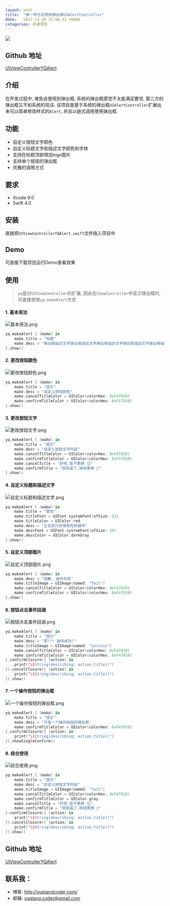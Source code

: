 ```yaml
---
layout: post
title:  "换一种方式使用弹出框UIAlertController"
date:   2017-11-20 15:06:31 +0800
categories: 开源项目
---
```

![](http://upload-images.jianshu.io/upload_images/3538284-f7aed0581977e9ae.jpg?imageMogr2/auto-orient/strip%7CimageView2/2/w/1240)

## Github 地址
[UIViewControllerYQAlert](https://github.com/YQqiang/UIViewControllerYQAlert)
## 介绍
在开发过程中, 难免会使用到弹出框; 系统的弹出框感觉不太能满足要求, 第三方的弹出框又不如系统的简洁.
该项目是基于系统的弹出框`UIAlertController`扩展出来可以简单修改样式的`Alert`, 并且以链式调用使用弹出框.

## 功能
- 自定义按钮文字颜色
- 自定义标题文字和描述文字颜色和字体
- 支持在标题顶部增加logo图片
- 支持单个按钮的弹出框
- 优雅的调用方式

## 要求
- Xcode 9.0
- Swift 4.0

## 安装
直接把`UIViewControllerYQAlert.swift`文件拖入项目中

## Demo
可直接下载项目运行Demo查看效果

## 使用
> `yq`是对`UIViewController`的扩展, 因此在`ViewController`中显示弹出框时,可直接使用`yq.makeAlert`方式

#### 1. 基本用法

![基本用法.png](http://upload-images.jianshu.io/upload_images/3538284-befef13d4b3cac7c.png?imageMogr2/auto-orient/strip%7CimageView2/2/w/320)

```Swift
yq.makeAlert { (make) in
    make.title = "标题"
    make.desc = "弹出框描述文字弹出框描述文字弹出框描述文字弹出框描述文字弹出框描述文字"
}.show()
```

#### 2. 更改按钮颜色

![更改按钮颜色.png](http://upload-images.jianshu.io/upload_images/3538284-dd1fd44eb4d2ec4e.png?imageMogr2/auto-orient/strip%7CimageView2/2/w/320)

```swift
yq.makeAlert { (make) in
    make.title = "提示"
    make.desc = "自定义按钮颜色"
    make.cancelTitleColor = UIColor(colorHex: 0xF47920)
    make.confirmTitleColor = UIColor(colorHex: 0xF47920)
}.show()
```

#### 3. 更改按钮文字

![更改按钮文字.png](http://upload-images.jianshu.io/upload_images/3538284-910a93c955856824.png?imageMogr2/auto-orient/strip%7CimageView2/2/w/320)

```swift
yq.makeAlert { (make) in
	make.title = "提示"
	make.desc = "自定义按钮文字内容"
	make.cancelTitleColor = UIColor(colorHex: 0xF47920)
	make.confirmTitleColor = UIColor(colorHex: 0xF47920)
	make.cancelTitle = "好吧,暂不更换 😌"
	make.confirmTitle = "我知道了,继续更换 🤣"
}.show()
```

#### 4. 自定义标题和描述文字

![自定义标题和描述文字.png](http://upload-images.jianshu.io/upload_images/3538284-610620b9a1210e90.png?imageMogr2/auto-orient/strip%7CimageView2/2/w/320)

```swift
yq.makeAlert { (make) in
    make.title = "警告"
    make.titleFont = UIFont.systemFont(ofSize: 22)
    make.titleColor = UIColor.red
    make.desc = "正在执行非常危险的操作"
    make.descFont = UIFont.systemFont(ofSize: 18)
    make.descColor = UIColor.darkGray
}.show()
```

#### 5. 自定义顶部图片

![自定义顶部图片.png](http://upload-images.jianshu.io/upload_images/3538284-079c1fe6f235e0a2.png?imageMogr2/auto-orient/strip%7CimageView2/2/w/320)

```swift
yq.makeAlert { (make) in
    make.desc = "抱歉, 操作失败"
    make.titleImage = UIImage(named: "fail")
    make.cancelTitleColor = UIColor(colorHex: 0xF47920)
    make.confirmTitleColor = UIColor(colorHex: 0xF47920)
}.show()
```

#### 6. 按钮点击事件回调

![按钮点击事件回调.png](http://upload-images.jianshu.io/upload_images/3538284-93c99f3e7344c771.png?imageMogr2/auto-orient/strip%7CimageView2/2/w/320)

```swift
yq.makeAlert { (make) in
    make.title = "提示"
    make.desc = "耶!!! 操作成功!"
    make.titleImage = UIImage(named: "success")
    make.cancelTitleColor = UIColor(colorHex: 0xF47920)
    make.confirmTitleColor = UIColor(colorHex: 0xF47920)
}.confirmClosure({ (action) in
    print("\(String(describing: action.title))")
}).cancelClosure({ (action) in
    print("\(String(describing: action.title))")
}).show()
```

#### 7. 一个操作按钮的弹出框

![一个操作按钮的弹出框.png](http://upload-images.jianshu.io/upload_images/3538284-f467529f91f1d876.png?imageMogr2/auto-orient/strip%7CimageView2/2/w/320)

```swift
yq.makeAlert { (make) in
    make.title = "提示"
    make.desc = "只有一个操作按钮的弹出框"
    make.confirmTitleColor = UIColor(colorHex: 0xF47920)
}.confirmClosure({ (action) in
    print("\(String(describing: action.title))")
}).showSingleConfirm()
```

#### 8. 综合使用

![综合使用.png](http://upload-images.jianshu.io/upload_images/3538284-2946b3cba6689385.png?imageMogr2/auto-orient/strip%7CimageView2/2/w/320)

```swift
yq.makeAlert { (make) in
    make.title = "提示"
    make.desc = "自定义按钮文字内容"
    make.titleImage = UIImage(named: "fail")
    make.cancelTitleColor = UIColor(colorHex: 0xF47920)
    make.confirmTitleColor = UIColor.gray
    make.cancelTitle = "好吧,暂不更换 😌"
    make.confirmTitle = "我知道了,继续更换 🤣"
}.confirmClosure({ (action) in
    print("\(String(describing: action.title))")
}).cancelClosure({ (action) in
    print("\(String(describing: action.title))")
}).show()
```

## Github 地址
[UIViewControllerYQAlert](https://github.com/YQqiang/UIViewControllerYQAlert)

## 联系我：
- 博客: http://yuqiangcoder.com/
- 邮箱: yuqiang.coder@gmail.com

[jekyll-docs]: https://jekyllrb.com/docs/home
[jekyll-gh]:   https://github.com/jekyll/jekyll
[jekyll-talk]: https://talk.jekyllrb.com/


